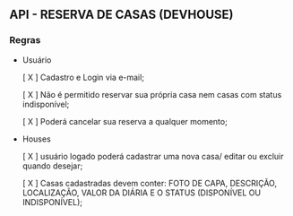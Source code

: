 ## API - RESERVA DE CASAS (DEVHOUSE)

### Regras

- Usuário

    [ X ] Cadastro e Login via e-mail;

    [ X ] Não é permitido reservar sua própria casa nem casas com status indisponível;

    [ X ] Poderá cancelar sua reserva a qualquer momento;

- Houses

    [ X ] usuário logado poderá cadastrar uma nova casa/ editar ou excluir quando desejar;

    [ X ] Casas cadastradas devem conter: FOTO DE CAPA, DESCRIÇÃO, LOCALIZAÇÃO, VALOR DA DIÁRIA
    E O STATUS (DISPONÍVEL OU INDISPONÍVEL);

